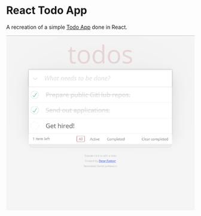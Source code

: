 # React Todo App

A recreation of a simple [Todo App](https://todomvc.com/) done in React.

![Screen1](screenshots/desktop-preview.png)
